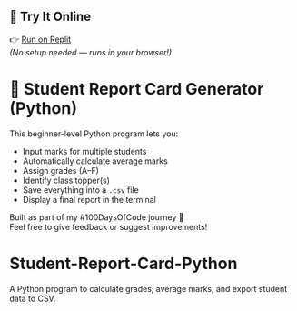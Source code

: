 ## 🚀 Try It Online

👉 [Run on Replit]((https://github.com/aishhanda/Student-Report-Card-Python))  
*(No setup needed — runs in your browser!)*



# 📝 Student Report Card Generator (Python)

This beginner-level Python program lets you:

- Input marks for multiple students
- Automatically calculate average marks
- Assign grades (A–F)
- Identify class topper(s)
- Save everything into a `.csv` file
- Display a final report in the terminal



Built as part of my #100DaysOfCode journey 💪  
Feel free to give feedback or suggest improvements!
# Student-Report-Card-Python
A Python program to calculate grades, average marks, and export student data to CSV.

